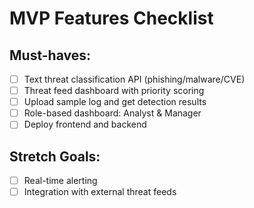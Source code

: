 # MVP Features Checklist

## Must-haves:
- [ ] Text threat classification API (phishing/malware/CVE)
- [ ] Threat feed dashboard with priority scoring
- [ ] Upload sample log and get detection results
- [ ] Role-based dashboard: Analyst & Manager
- [ ] Deploy frontend and backend

## Stretch Goals:
- [ ] Real-time alerting
- [ ] Integration with external threat feeds
